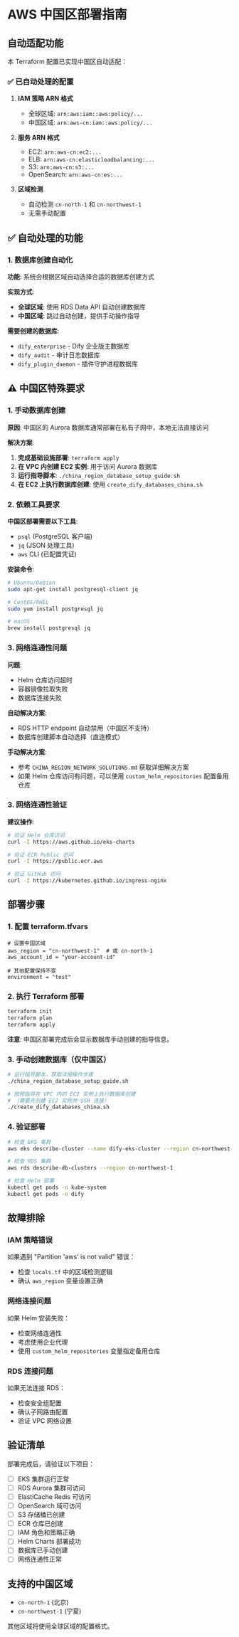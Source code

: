 # AWS 中国区部署指南

## 自动适配功能

本 Terraform 配置已实现中国区自动适配：

### ✅ 已自动处理的配置

1. **IAM 策略 ARN 格式**
   - 全球区域: `arn:aws:iam::aws:policy/...`
   - 中国区域: `arn:aws-cn:iam::aws:policy/...`

2. **服务 ARN 格式**
   - EC2: `arn:aws-cn:ec2:...`
   - ELB: `arn:aws-cn:elasticloadbalancing:...`
   - S3: `arn:aws-cn:s3:...`
   - OpenSearch: `arn:aws-cn:es:...`

3. **区域检测**
   - 自动检测 `cn-north-1` 和 `cn-northwest-1`
   - 无需手动配置

## ✅ 自动处理的功能

### 1. 数据库创建自动化

**功能**: 系统会根据区域自动选择合适的数据库创建方式

**实现方式**:
- **全球区域**: 使用 RDS Data API 自动创建数据库
- **中国区域**: 跳过自动创建，提供手动操作指导

**需要创建的数据库**:
- `dify_enterprise` - Dify 企业版主数据库
- `dify_audit` - 审计日志数据库
- `dify_plugin_daemon` - 插件守护进程数据库

## ⚠️ 中国区特殊要求

### 1. 手动数据库创建

**原因**: 中国区的 Aurora 数据库通常部署在私有子网中，本地无法直接访问

**解决方案**:
1. **完成基础设施部署**: `terraform apply`
2. **在 VPC 内创建 EC2 实例**: 用于访问 Aurora 数据库
3. **运行指导脚本**: `./china_region_database_setup_guide.sh`
4. **在 EC2 上执行数据库创建**: 使用 `create_dify_databases_china.sh`

### 2. 依赖工具要求

**中国区部署需要以下工具**:
- `psql` (PostgreSQL 客户端)
- `jq` (JSON 处理工具)
- `aws` CLI (已配置凭证)

**安装命令**:
```bash
# Ubuntu/Debian
sudo apt-get install postgresql-client jq

# CentOS/RHEL
sudo yum install postgresql jq

# macOS
brew install postgresql jq
```

### 3. 网络连通性问题

**问题**: 
- Helm 仓库访问超时
- 容器镜像拉取失败
- 数据库连接失败

**自动解决方案**:
- RDS HTTP endpoint 自动禁用（中国区不支持）
- 数据库创建脚本自动选择（直连模式）

**手动解决方案**:
- 参考 `CHINA_REGION_NETWORK_SOLUTIONS.md` 获取详细解决方案
- 如果 Helm 仓库访问有问题，可以使用 `custom_helm_repositories` 配置备用仓库

### 3. 网络连通性验证

**建议操作**:
```bash
# 验证 Helm 仓库访问
curl -I https://aws.github.io/eks-charts

# 验证 ECR Public 访问
curl -I https://public.ecr.aws

# 验证 GitHub 访问
curl -I https://kubernetes.github.io/ingress-nginx
```

## 部署步骤

### 1. 配置 terraform.tfvars

```hcl
# 设置中国区域
aws_region = "cn-northwest-1"  # 或 cn-north-1
aws_account_id = "your-account-id"

# 其他配置保持不变
environment = "test"
```

### 2. 执行 Terraform 部署

```bash
terraform init
terraform plan
terraform apply
```

**注意**: 中国区部署完成后会显示数据库手动创建的指导信息。

### 3. 手动创建数据库（仅中国区）

```bash
# 运行指导脚本，获取详细操作步骤
./china_region_database_setup_guide.sh

# 按照指导在 VPC 内的 EC2 实例上执行数据库创建
# （需要先创建 EC2 实例并 SSH 连接）
./create_dify_databases_china.sh
```

### 4. 验证部署

```bash
# 检查 EKS 集群
aws eks describe-cluster --name dify-eks-cluster --region cn-northwest-1

# 检查 RDS 集群
aws rds describe-db-clusters --region cn-northwest-1

# 检查 Helm 部署
kubectl get pods -n kube-system
kubectl get pods -n dify
```

## 故障排除

### IAM 策略错误

如果遇到 "Partition 'aws' is not valid" 错误：
- 检查 `locals.tf` 中的区域检测逻辑
- 确认 `aws_region` 变量设置正确

### 网络连接问题

如果 Helm 安装失败：
- 检查网络连通性
- 考虑使用企业代理
- 使用 `custom_helm_repositories` 变量指定备用仓库

### RDS 连接问题

如果无法连接 RDS：
- 检查安全组配置
- 确认子网路由配置
- 验证 VPC 网络设置

## 验证清单

部署完成后，请验证以下项目：

- [ ] EKS 集群运行正常
- [ ] RDS Aurora 集群可访问
- [ ] ElastiCache Redis 可访问
- [ ] OpenSearch 域可访问
- [ ] S3 存储桶已创建
- [ ] ECR 仓库已创建
- [ ] IAM 角色和策略正确
- [ ] Helm Charts 部署成功
- [ ] 数据库已手动创建
- [ ] 网络连通性正常

## 支持的中国区域

- `cn-north-1` (北京)
- `cn-northwest-1` (宁夏)

其他区域将使用全球区域的配置格式。